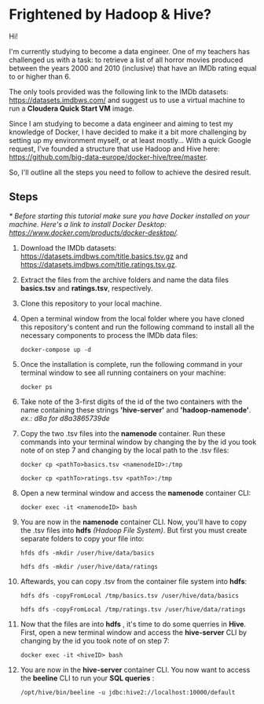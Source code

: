 # Frightened by Hadoop & Hive?

Hi!

I'm currently studying to become a data engineer. One of my teachers has challenged us with a task: to retrieve a list of all horror movies produced between the years 2000 and 2010 (inclusive) that have an IMDb rating equal to or higher than 6. 

The only tools provided was the following link to the IMDb datasets: https://datasets.imdbws.com/ and suggest us to use a virtual machine to run a __Cloudera Quick Start VM__ image.

Since I am studying to become a data engineer and aiming to test my knowledge of Docker, I have decided to make it a bit more challenging by setting up my environment myself, or at least mostly...
With a quick Google request, I've founded a structure that use Hadoop and Hive here: https://github.com/big-data-europe/docker-hive/tree/master.

So, I'll outline all the steps you need to follow to achieve the desired result.  

## Steps
_* Before starting this tutorial make sure you have Docker installed on your machine. Here's a link to install Docker Desktop: https://www.docker.com/products/docker-desktop/._

1. Download the IMDb datasets: https://datasets.imdbws.com/title.basics.tsv.gz and https://datasets.imdbws.com/title.ratings.tsv.gz.
   

3. Extract the files from the archive folders and name the data files __basics.tsv__ and __ratings.tsv__, respectively.


4. Clone this repository to your local machine.


5. Open a terminal window from the local folder where you have cloned this repository's content and run the following command to install all the necessary components to process the IMDb data files:

     `docker-compose up -d`


6. Once the installation is complete, run the following command in your terminal window to see all running containers on your machine:
  
     `docker ps`


7. Take note of the 3-first digits of the id of the two containers with the name containing these strings __'hive-server'__ and __'hadoop-namenode'__.
   _ex.: d8a for d8a3865739de_


8. Copy the two .tsv files into the __namenode__ container.
   Run these commands into your terminal window by changing the <namenodeID> by the id you took note of on step 7 and changing <pathTo> by the local path to the .tsv files:

     `docker cp <pathTo>basics.tsv <namenodeID>:/tmp`
  
     `docker cp <pathTo>ratings.tsv <pathTo>:/tmp`


9. Open a new terminal window and access the __namenode__ container CLI:

     `docker exec -it <namenodeID> bash`
   

10. You are now in the __namenode__ container CLI. Now, you'll have to copy the .tsv files into __hdfs__ _(Hadoop File System)_. But first you must create separate folders to copy your file into:
   
     `hfds dfs -mkdir /user/hive/data/basics`
   
     `hdfs dfs -mkdir /user/hive/data/ratings`


11. Aftewards, you can copy .tsv from the container file system into __hdfs__:
   
     `hdfs dfs -copyFromLocal /tmp/basics.tsv /user/hive/data/basics`
      
     `hdfs dfs -copyFromLocal /tmp/ratings.tsv /user/hive/data/ratings`


12. Now that the files are into __hdfs__ , it's time to do some querries in __Hive__.
    First, open a new terminal window and access the __hive-server__ CLI by changing <hiveID> by the id you took note of on step 7:

     `docker exec -it <hiveID> bash`

13. You are now in the __hive-server__ container CLI. You now want to access the __beeline__ CLI to run your __SQL queries__ :

    `/opt/hive/bin/beeline -u jdbc:hive2://localhost:10000/default`
  


